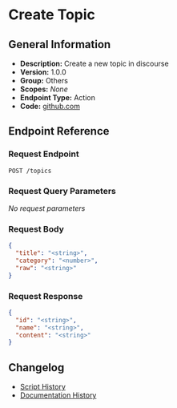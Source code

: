 <!-- BEGIN GENERATED CONTENT -->
# Create Topic

## General Information

- **Description:** Create a new topic in discourse
- **Version:** 1.0.0
- **Group:** Others
- **Scopes:** _None_
- **Endpoint Type:** Action
- **Code:** [github.com](https://github.com/NangoHQ/integration-templates/tree/main/integrations/discourse/actions/create-topic.ts)


## Endpoint Reference

### Request Endpoint

`POST /topics`

### Request Query Parameters

_No request parameters_

### Request Body

```json
{
  "title": "<string>",
  "category": "<number>",
  "raw": "<string>"
}
```

### Request Response

```json
{
  "id": "<string>",
  "name": "<string>",
  "content": "<string>"
}
```

## Changelog

- [Script History](https://github.com/NangoHQ/integration-templates/commits/main/integrations/discourse/actions/create-topic.ts)
- [Documentation History](https://github.com/NangoHQ/integration-templates/commits/main/integrations/discourse/actions/create-topic.md)

<!-- END  GENERATED CONTENT -->

